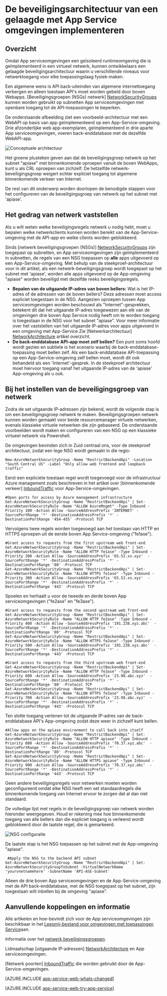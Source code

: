 <properties 
    pageTitle="Gelaagde beveiligingsarchitectuur met App Service omgevingen" 
    description="Implementatie van een gelaagde beveiligingsarchitectuur met App-serviceomgevingen." 
    services="app-service" 
    documentationCenter="" 
    authors="stefsch" 
    manager="wpickett" 
    editor=""/>

<tags 
    ms.service="app-service" 
    ms.workload="na" 
    ms.tgt_pltfrm="na" 
    ms.devlang="na" 
    ms.topic="article" 
    ms.date="08/30/2016" 
    ms.author="stefsch"/>   

# <a name="implementing-a-layered-security-architecture-with-app-service-environments"></a>De beveiligingsarchitectuur van een gelaagde met App Service omgevingen implementeren

## <a name="overview"></a>Overzicht ##
 
Omdat App serviceomgevingen een geïsoleerd runtimeomgeving die is geïmplementeerd in een virtueel netwerk, kunnen ontwikkelaars een gelaagde beveiligingsarchitectuur waarin u verschillende niveaus voor netwerktoegang voor elke toepassingslaag fysiek-maken.

Een algemene wens is API back-uiteinden van algemene internettoegang verbergen en alleen toestaan API's moet worden gebeld door boven Webapps.  [Beveiligingsgroepen (NSGs) netwerk] [ NetworkSecurityGroups] kunnen worden gebruikt op subnetten App serviceomgevingen met openbare toegang tot de API-toepassingen te beperken.

De onderstaande afbeelding ziet een voorbeeld-architectuur met een WebAPI op basis van app geïmplementeerd op een App-Service-omgeving.  Drie afzonderlijke web app-exemplaren, geïmplementeerd in drie aparte App serviceomgevingen, voeren back-enddatabase met de dezelfde WebAPI-app.

![Conceptuele architectuur][ConceptualArchitecture] 

Het groene plusteken geven aan dat de beveiligingsgroep netwerk op het subnet "apiase" met binnenkomende oproepen vanuit de boven WebApps, kunt u als CRL oproepen van zichzelf.  De hetzelfde netwerk-beveiligingsgroep weigert echter expliciet toegang tot algemene binnenkomende verkeer van Internet. 

De rest van dit onderwerp worden doorlopen de benodigde stappen voor het configureren van de beveiligingsgroep van netwerk op het subnet met 'apiase'.

## <a name="determining-the-network-behavior"></a>Het gedrag van netwerk vaststellen ##
Als u wilt weten welke beveiligingsregels netwerk u nodig hebt, moet u bepalen welke netwerkclients kunnen worden bereikt van de App-Service-omgeving met de API-app en welke clients worden geblokkeerd.

Sinds [netwerk beveiligingsgroepen (NSGs)] [ NetworkSecurityGroups] zijn toegepast op subnetten, en App serviceomgevingen zijn geïmplementeerd in subnetten, de regels van een NSG toepassen op **alle** apps uitgevoerd op een App-Service-omgeving.  Met behulp van de steekproef-architectuur voor in dit artikel, als een netwerk-beveiligingsgroep wordt toegepast op het subnet met 'apiase', worden alle apps uitgevoerd op de App-omgeving "apiase" worden beveiligd met dezelfde reeks beveiligingsregels. 

- **Bepalen van de uitgaande IP-adres van boven bellers:**  Wat is het IP-adres of de adressen van de boven bellers?  Deze adressen moet access expliciet toegestaan in de NSG.  Aangezien oproepen tussen App serviceomgevingen worden beschouwd als "Internet"-gesprekken, betekent dit dat het uitgaande IP-adres toegewezen aan elk van de omgevingen drie boven App Service nodig heeft om te worden toegang is toegestaan in de NSG voor het subnet "apiase".   Voor meer informatie over het vaststellen van het uitgaande IP-adres voor apps uitgevoerd in een omgeving met App-Service Zie [Netwerkarchitectuur] [ NetworkArchitecture] artikel overzicht.
- **De back-enddatabase API-app moet zelf bellen?**  Een punt soms hoofd wordt gezien en subtiele is het scenario waarbij de back-enddatabase-toepassing moet bellen zelf.  Als een back-enddatabase API-toepassing op een App-Service-omgeving zelf bellen moet, wordt dit ook behandeld als een 'Internet'-gesprek.  In de steekproef architectuur moet hiervoor toegang vanaf het uitgaande IP-adres van de 'apiase' App-omgeving als u ook.

## <a name="setting-up-the-network-security-group"></a>Bij het instellen van de beveiligingsgroep van netwerk ##
Zodra de set uitgaande IP-adressen zijn bekend, wordt de volgende stap is om een beveiligingsgroep netwerk te maken.  Beveiligingsgroepen netwerk kunnen worden gemaakt voor beide resourcemanager virtuele netwerken, evenals klassieke virtuele netwerken die zijn gebaseerd.  De onderstaande voorbeelden wordt maken en configureren van een NSG op een klassieke virtueel netwerk via Powershell.

De omgevingen bevinden zich in Zuid centraal ons, voor de steekproef architectuur, zodat een lege NSG wordt gemaakt in die regio:

    New-AzureNetworkSecurityGroup -Name "RestrictBackendApi" -Location "South Central US" -Label "Only allow web frontend and loopback traffic"

Eerst een expliciete toestaan regel wordt toegevoegd voor de infrastructuur Azure management zoals beschreven in het artikel over [binnenkomende verkeer] [ InboundTraffic] voor App-Service-omgevingen.

    #Open ports for access by Azure management infrastructure
    Get-AzureNetworkSecurityGroup -Name "RestrictBackendApi" | Set-AzureNetworkSecurityRule -Name "ALLOW AzureMngmt" -Type Inbound -Priority 100 -Action Allow -SourceAddressPrefix 'INTERNET' -SourcePortRange '*' -DestinationAddressPrefix '*' -DestinationPortRange '454-455' -Protocol TCP
    
Vervolgens twee regels worden toegevoegd aan het toestaan van HTTP en HTTPS oproepen uit de eerste boven App Service-omgeving ("fe1ase").

    #Grant access to requests from the first upstream web front-end
    Get-AzureNetworkSecurityGroup -Name "RestrictBackendApi" | Set-AzureNetworkSecurityRule -Name "ALLOW HTTP fe1ase" -Type Inbound -Priority 200 -Action Allow -SourceAddressPrefix '65.52.xx.xyz'  -SourcePortRange '*' -DestinationAddressPrefix '*' -DestinationPortRange '80' -Protocol TCP
    Get-AzureNetworkSecurityGroup -Name "RestrictBackendApi" | Set-AzureNetworkSecurityRule -Name "ALLOW HTTPS fe1ase" -Type Inbound -Priority 300 -Action Allow -SourceAddressPrefix '65.52.xx.xyz'  -SourcePortRange '*' -DestinationAddressPrefix '*' -DestinationPortRange '443' -Protocol TCP

Spoelen en herhaalt u voor de tweede en derde boven App serviceomgevingen ("fe2ase" en "fe3ase").

    #Grant access to requests from the second upstream web front-end
    Get-AzureNetworkSecurityGroup -Name "RestrictBackendApi" | Set-AzureNetworkSecurityRule -Name "ALLOW HTTP fe2ase" -Type Inbound -Priority 400 -Action Allow -SourceAddressPrefix '191.238.xyz.abc'  -SourcePortRange '*' -DestinationAddressPrefix '*' -DestinationPortRange '80' -Protocol TCP
    Get-AzureNetworkSecurityGroup -Name "RestrictBackendApi" | Set-AzureNetworkSecurityRule -Name "ALLOW HTTPS fe2ase" -Type Inbound -Priority 500 -Action Allow -SourceAddressPrefix '191.238.xyz.abc'  -SourcePortRange '*' -DestinationAddressPrefix '*' -DestinationPortRange '443' -Protocol TCP
    
    #Grant access to requests from the third upstream web front-end
    Get-AzureNetworkSecurityGroup -Name "RestrictBackendApi" | Set-AzureNetworkSecurityRule -Name "ALLOW HTTP fe3ase" -Type Inbound -Priority 600 -Action Allow -SourceAddressPrefix '23.98.abc.xyz'  -SourcePortRange '*' -DestinationAddressPrefix '*' -DestinationPortRange '80' -Protocol TCP
    Get-AzureNetworkSecurityGroup -Name "RestrictBackendApi" | Set-AzureNetworkSecurityRule -Name "ALLOW HTTPS fe3ase" -Type Inbound -Priority 700 -Action Allow -SourceAddressPrefix '23.98.abc.xyz'  -SourcePortRange '*' -DestinationAddressPrefix '*' -DestinationPortRange '443' -Protocol TCP

Ten slotte toegang verlenen tot de uitgaande IP-adres van de back-enddatabase API's App-omgeving zodat deze weer in zichzelf kunt bellen.

    #Allow apps on the apiase environment to call back into itself
    Get-AzureNetworkSecurityGroup -Name "RestrictBackendApi" | Set-AzureNetworkSecurityRule -Name "ALLOW HTTP apiase" -Type Inbound -Priority 800 -Action Allow -SourceAddressPrefix '70.37.xyz.abc'  -SourcePortRange '*' -DestinationAddressPrefix '*' -DestinationPortRange '80' -Protocol TCP
    Get-AzureNetworkSecurityGroup -Name "RestrictBackendApi" | Set-AzureNetworkSecurityRule -Name "ALLOW HTTPS apiase" -Type Inbound -Priority 900 -Action Allow -SourceAddressPrefix '70.37.xyz.abc'  -SourcePortRange '*' -DestinationAddressPrefix '*' -DestinationPortRange '443' -Protocol TCP

Geen andere beveiligingsregels voor netwerken moeten worden geconfigureerd omdat elke NSG heeft een set standaardregels die binnenkomende toegang van Internet ervoor te zorgen dat al dan niet standaard.

De volledige lijst met regels in de beveiligingsgroep van netwerk worden hieronder weergegeven.  Houd er rekening mee hoe binnenkomende toegang van alle bellers dan die expliciet toegang is verleend wordt geblokkeerd door de laatste regel, die is gemarkeerd.

![NSG configuratie][NSGConfiguration] 

De laatste stap is het NSG toepassen op het subnet met de App-omgeving "apiase".  

     #Apply the NSG to the backend API subnet
    Get-AzureNetworkSecurityGroup -Name "RestrictBackendApi" | Set-AzureNetworkSecurityGroupToSubnet -VirtualNetworkName 'yourvnetnamehere' -SubnetName 'API-ASE-Subnet'

Alleen de drie boven App serviceomgevingen en de App-Service-omgeving met de API back-enddatabase, met de NSG toegepast op het subnet, zijn toegestaan wilt inbellen bij de omgeving "apiase".


## <a name="additional-links-and-information"></a>Aanvullende koppelingen en informatie ##
Alle artikelen en hoe-bevindt zich voor de App serviceomgevingen zijn beschikbaar in het [Leesmij-bestand voor omgevingen met toepassingen Service](../app-service/app-service-app-service-environments-readme.md)aan.

Informatie over het [netwerk beveiligingsgroepen](../virtual-network/virtual-networks-nsg.md). 

Lidmaatschap [uitgaande IP-adressen] [ NetworkArchitecture] en App serviceomgevingen.

[Netwerk poorten] [ InboundTraffic] die worden gebruikt door de App-Service-omgevingen.

[AZURE.INCLUDE [app-service-web-whats-changed](../../includes/app-service-web-whats-changed.md)]

[AZURE.INCLUDE [app-service-web-try-app-service](../../includes/app-service-web-try-app-service.md)]

<!-- LINKS -->
[NetworkSecurityGroups]: https://azure.microsoft.com/documentation/articles/virtual-networks-nsg/
[NetworkArchitecture]:  https://azure.microsoft.com/documentation/articles/app-service-app-service-environment-network-architecture-overview/
[InboundTraffic]:  https://azure.microsoft.com/en-us/documentation/articles/app-service-app-service-environment-control-inbound-traffic/

<!-- IMAGES -->
[ConceptualArchitecture]: ./media/app-service-app-service-environment-layered-security/ConceptualArchitecture-1.png
[NSGConfiguration]:  ./media/app-service-app-service-environment-layered-security/NSGConfiguration-1.png
